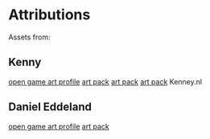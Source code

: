 # Attributions

Assets from:

## Kenny

[open game art profile](https://opengameart.org/users/kenney)
[art pack](https://opengameart.org/content/tower-defense-300-tilessprites)
[art pack](https://opengameart.org/content/top-down-tanks-redux)
[art pack](https://opengameart.org/content/medieval-rts-120)
Kenney.nl


## Daniel Eddeland

[open game art profile](https://opengameart.org/users/daneeklu)
[art pack](https://opengameart.org/content/extended-lpc-magic-pack)
